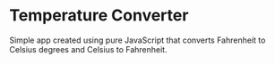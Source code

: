 # Temperature Converter

Simple app created using pure JavaScript that converts Fahrenheit to Celsius degrees and Celsius to Fahrenheit.